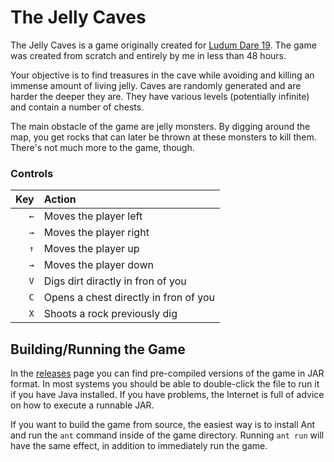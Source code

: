 The Jelly Caves
===============

The Jelly Caves is a game originally created for [Ludum Dare 19][ld19]. The game
was created from scratch and entirely by me in less than 48 hours.

  [ld19]: http://www.ludumdare.com/compo/ludum-dare-19/

Your objective is to find treasures in the cave while avoiding and killing an
immense amount of living jelly. Caves are randomly generated and are harder
the deeper they are. They have various levels (potentially infinite) and contain
a number of chests.

The main obstacle of the game are jelly monsters. By digging around the map, you
get rocks that can later be thrown at these monsters to kill them. There's not
much more to the game, though.


### Controls

| Key | Action |
|----:|:-------|
| `←` | Moves the player left
| `→` | Moves the player right
| `↑` | Moves the player up
| `→` | Moves the player down
| `V` | Digs dirt diractly in fron of you
| `C` | Opens a chest directly in fron of you
| `X` | Shoots a rock previously dig


Building/Running the Game
-------------------------

In the [releases](../../releases) page you can find pre-compiled versions of the game
in JAR format. In most systems you should be able to double-click the file to
run it if you have Java installed. If you have problems, the Internet is full of
advice on how to execute a runnable JAR.

If you want to build the game from source, the easiest way is to install Ant and
run the `ant` command inside of the game directory. Running `ant run` will
have the same effect, in addition to immediately run the game.